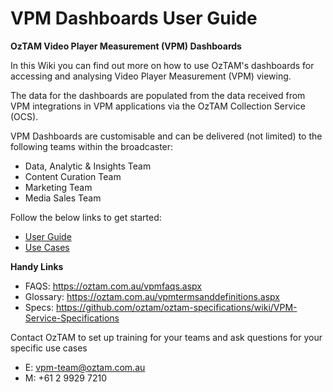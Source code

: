 # VPM Dashboards User Guide

**OzTAM Video Player Measurement (VPM) Dashboards**

In this Wiki you can find out more on how to use OzTAM's dashboards for accessing and analysing Video Player Measurement (VPM) viewing. 

The data for the dashboards are populated from the data received from VPM integrations in VPM applications via the OzTAM Collection Service (OCS).

VPM Dashboards are customisable and can be delivered (not limited) to the following teams within the broadcaster:

- Data, Analytic &amp; Insights Team
- Content Curation Team
- Marketing Team
- Media Sales Team

Follow the below links to get started:

- [User Guide](https://github.com/oztam/dashboards/wiki/Video-Player-Measurement-(VPM)-Dashboards-V2.0)
- [Use Cases](https://github.com/oztam/dashboards/wiki/VPM-Dashboards-Use-Cases)


**Handy Links**
- FAQS: https://oztam.com.au/vpmfaqs.aspx
- Glossary: https://oztam.com.au/vpmtermsanddefinitions.aspx
- Specs: https://github.com/oztam/oztam-specifications/wiki/VPM-Service-Specifications

Contact OzTAM to set up training for your teams and ask questions for your specific use cases
- E: vpm-team@oztam.com.au
- M: +61 2 9929 7210
